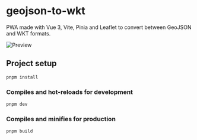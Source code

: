 # geojson-to-wkt

PWA made with Vue 3, Vite, Pinia and Leaflet to convert between GeoJSON and WKT formats.

![Preview](https://i.imgur.com/OuTbA5Z.png)

## Project setup
```
pnpm install
```

### Compiles and hot-reloads for development
```
pnpm dev
```

### Compiles and minifies for production
```
pnpm build
```
